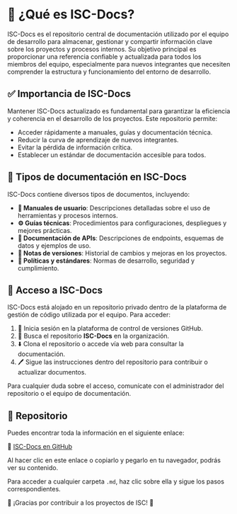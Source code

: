 # 🤝 ¿Qué es ISC-Docs?

ISC-Docs es el repositorio central de documentación utilizado por el equipo de desarrollo para almacenar, gestionar y compartir información clave sobre los proyectos y procesos internos. Su objetivo principal es proporcionar una referencia confiable y actualizada para todos los miembros del equipo, especialmente para nuevos integrantes que necesiten comprender la estructura y funcionamiento del entorno de desarrollo.

## ✅ Importancia de ISC-Docs

Mantener ISC-Docs actualizado es fundamental para garantizar la eficiencia y coherencia en el desarrollo de los proyectos. Este repositorio permite:

- Acceder rápidamente a manuales, guías y documentación técnica.
- Reducir la curva de aprendizaje de nuevos integrantes.
- Evitar la pérdida de información crítica.
- Establecer un estándar de documentación accesible para todos.

## 📄 Tipos de documentación en ISC-Docs

ISC-Docs contiene diversos tipos de documentos, incluyendo:

- **📘 Manuales de usuario**: Descripciones detalladas sobre el uso de herramientas y procesos internos.
- **⚙️ Guías técnicas**: Procedimientos para configuraciones, despliegues y mejores prácticas.
- **📡 Documentación de APIs**: Descripciones de endpoints, esquemas de datos y ejemplos de uso.
- **📝 Notas de versiones**: Historial de cambios y mejoras en los proyectos.
- **📜 Políticas y estándares**: Normas de desarrollo, seguridad y cumplimiento.

## 🔑 Acceso a ISC-Docs

ISC-Docs está alojado en un repositorio privado dentro de la plataforma de gestión de código utilizada por el equipo. Para acceder:

1. 🔑 Inicia sesión en la plataforma de control de versiones GitHub.
2. 🔎 Busca el repositorio **ISC-Docs** en la organización.
3. ⬇️ Clona el repositorio o accede vía web para consultar la documentación.
4. 🖊️ Sigue las instrucciones dentro del repositorio para contribuir o actualizar documentos.

Para cualquier duda sobre el acceso, comunícate con el administrador del repositorio o el equipo de documentación.

## 📂 Repositorio

Puedes encontrar toda la información en el siguiente enlace:

🔗 [ISC-Docs en GitHub](https://github.com/PaulLandaeta/isc-docs)

Al hacer clic en este enlace o copiarlo y pegarlo en tu navegador, podrás ver su contenido.

Para acceder a cualquier carpeta `.md`, haz clic sobre ella y sigue los pasos correspondientes.

🎉 ¡Gracias por contribuir a los proyectos de ISC! 🎉


